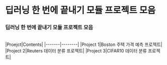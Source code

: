 # 딥러닝 한 번에 끝내기 모듈 프로젝트 모음


### 딥러닝 한 번에 끝내기 모듈 프로젝트 모음
<br>
|Proejct|Contents|
|-------|--------|
|Project 1|Boston 주택 가격 예측 프로젝트|
|Project 2|Reuters 데이터 분류 프로젝트|
|Project 3|CIFAR10 데이터 분류 프로젝트|